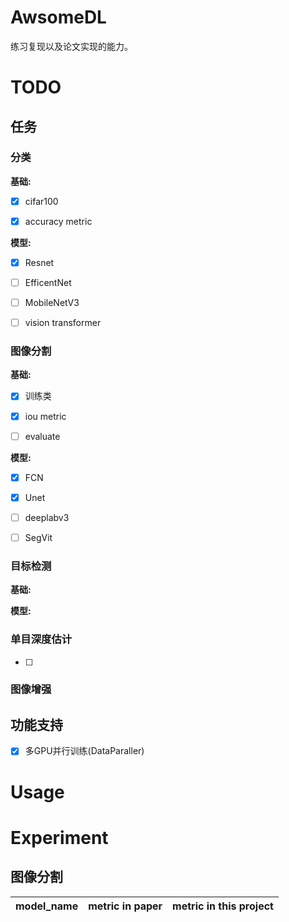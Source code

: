 # AwsomeDL

练习复现以及论文实现的能力。

# TODO

## 任务

### 分类

**基础:**

- [x] cifar100

- [x] accuracy metric

**模型:**

- [x] Resnet

- [ ] EfficentNet

- [ ] MobileNetV3

- [ ] vision transformer

### 图像分割

**基础:**

- [x] 训练类

- [x] iou metric

- [ ] evaluate

**模型:**

- [x] FCN

- [x] Unet

- [ ] deeplabv3

- [ ] SegVit

### 目标检测

**基础:**


**模型:**


### 单目深度估计

- [ ] 

### 图像增强


## 功能支持

- [x] 多GPU并行训练(DataParaller)

# Usage



# Experiment


## 图像分割

|model_name|metric in paper|metric in this project|
|---|---|---|





